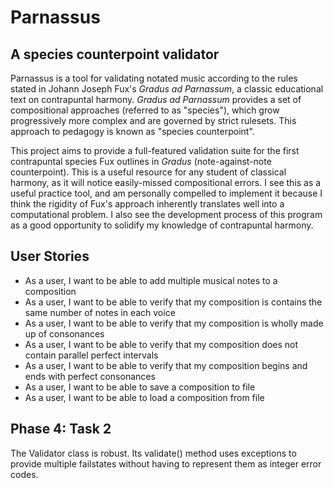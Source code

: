 # Parnassus
## A species counterpoint validator

Parnassus is a tool for validating notated music according to the rules stated in Johann Joseph Fux's *Gradus ad Parnassum*, a classic educational text on contrapuntal harmony.
*Gradus ad Parnassum* provides a set of compositional approaches (referred to as "species"), which grow progressively more complex and are governed by strict rulesets.
This approach to pedagogy is known as "species counterpoint".

This project aims to provide a full-featured validation suite for the first contrapuntal species Fux outlines in *Gradus* (note-against-note counterpoint).
This is a useful resource for any student of classical harmony, as it will notice easily-missed compositional errors.
I see this as a useful practice tool, and am personally compelled to implement it because I think the rigidity of Fux's approach inherently translates well into a computational problem.
I also see the development process of this program as a good opportunity to solidify my knowledge of contrapuntal harmony.

## User Stories

- As a user, I want to be able to add multiple musical notes to a composition
- As a user, I want to be able to verify that my composition is contains the same number of notes in each voice
- As a user, I want to be able to verify that my composition is wholly made up of consonances
- As a user, I want to be able to verify that my composition does not contain parallel perfect intervals
- As a user, I want to be able to verify that my composition begins and ends with perfect consonances
- As a user, I want to be able to save a composition to file
- As a user, I want to be able to load a composition from file

## Phase 4: Task 2
The Validator class is robust. Its validate() method uses exceptions to provide multiple failstates without having to represent them as integer error codes.